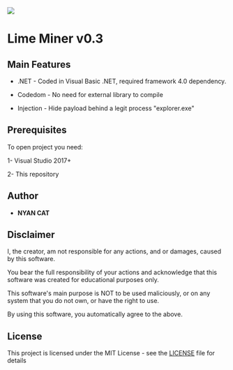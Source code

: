 
<img src="https://i.imgur.com/xMwdvQv.gif">

# Lime Miner v0.3


## Main Features

* .NET - Coded in Visual Basic .NET, required framework 4.0 dependency.
 
* Codedom - No need for external library to compile

* Injection - Hide payload behind a legit process "explorer.exe"
  
 
## Prerequisites

To open project you need:

1- Visual Studio 2017+

2- This repository


## Author

* **NYAN CAT** 


## Disclaimer

I, the creator, am not responsible for any actions, and or damages, caused by this software.

You bear the full responsibility of your actions and acknowledge that this software was created for educational purposes only.

This software's main purpose is NOT to be used maliciously, or on any system that you do not own, or have the right to use.

By using this software, you automatically agree to the above.


## License

This project is licensed under the MIT License - see the [LICENSE](/LICENSE) file for details
